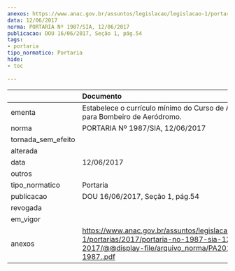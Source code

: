```yaml
---
anexos: https://www.anac.gov.br/assuntos/legislacao/legislacao-1/portarias/2017/portaria-no-1987-sia-12-06-2017/@@display-file/arquivo_norma/PA2017-1987..pdf
data: 12/06/2017
norma: PORTARIA Nº 1987/SIA, 12/06/2017
publicacao: DOU 16/06/2017, Seção 1, pág.54
tags:
- portaria
tipo_normatico: Portaria
hide: 
- toc 
 
---
```


|                    | Documento                                                                                                                                             |
|:-------------------|:------------------------------------------------------------------------------------------------------------------------------------------------------|
| ementa             | Estabelece o currículo mínimo do Curso de Atualização para Bombeiro de Aeródromo.                                                                     |
| norma              | PORTARIA Nº 1987/SIA, 12/06/2017                                                                                                                      |
| tornada_sem_efeito |                                                                                                                                                       |
| alterada           |                                                                                                                                                       |
| data               | 12/06/2017                                                                                                                                            |
| outros             |                                                                                                                                                       |
| tipo_normatico     | Portaria                                                                                                                                              |
| publicacao         | DOU 16/06/2017, Seção 1, pág.54                                                                                                                       |
| revogada           |                                                                                                                                                       |
| em_vigor           |                                                                                                                                                       |
| anexos             | https://www.anac.gov.br/assuntos/legislacao/legislacao-1/portarias/2017/portaria-no-1987-sia-12-06-2017/@@display-file/arquivo_norma/PA2017-1987..pdf |